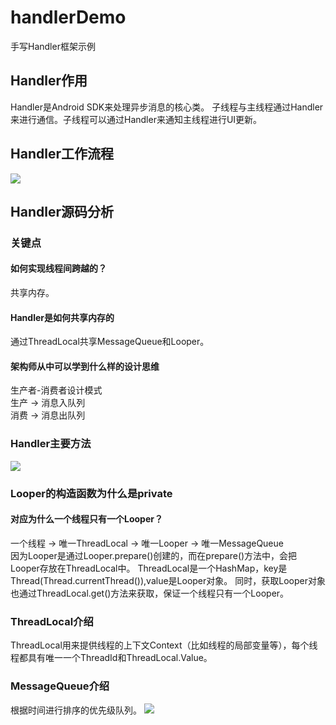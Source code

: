 # handlerDemo
手写Handler框架示例

##  Handler作用
Handler是Android SDK来处理异步消息的核心类。 
子线程与主线程通过Handler来进行通信。子线程可以通过Handler来通知主线程进行UI更新。

## Handler工作流程
![](http://ww3.sinaimg.cn/large/006tNc79gy1g3er2olzk4j31bo0p4ahf.jpg)

## Handler源码分析
### 关键点
#### 如何实现线程间跨越的？
共享内存。
#### Handler是如何共享内存的
通过ThreadLocal共享MessageQueue和Looper。
#### 架构师从中可以学到什么样的设计思维
生产者-消费者设计模式  
生产 -> 消息入队列  
消费 -> 消息出队列  

### Handler主要方法
![](http://ww4.sinaimg.cn/large/006tNc79gy1g3er3rx9ekj31080iy127.jpg)

### Looper的构造函数为什么是private
#### 对应为什么一个线程只有一个Looper？
一个线程 -> 唯一ThreadLocal -> 唯一Looper -> 唯一MessageQueue  
因为Looper是通过Looper.prepare()创建的，而在prepare()方法中，会把Looper存放在ThreadLocal中。
ThreadLocal是一个HashMap，key是Thread(Thread.currentThread()),value是Looper对象。
同时，获取Looper对象也通过ThreadLocal.get()方法来获取，保证一个线程只有一个Looper。

### ThreadLocal介绍
ThreadLocal用来提供线程的上下文Context（比如线程的局部变量等），每个线程都具有唯一一个ThreadId和ThreadLocal.Value。


### MessageQueue介绍
根据时间进行排序的优先级队列。
![](http://ww3.sinaimg.cn/large/006tNc79gy1g3er4f43phj30j40l0gp8.jpg)









